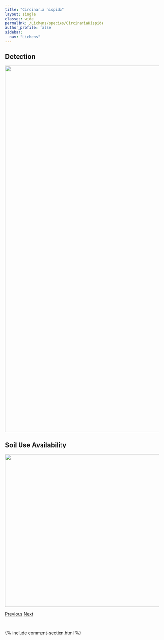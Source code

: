 ```yaml
---
title: "Circinaria hispida"
layout: single
classes: wide
permalink: /Lichens/species/CircinariaHispida
author_profile: false
sidebar:
  nav: "Lichens"
---
```


<h2>Detection</h2>

<a href="https://drive.google.com/uc?export=view&id=1K06IwHB9qMt1FmdXngGs0VBT-aLvwkli">
<img src="https://drive.google.com/uc?export=view&id=1K06IwHB9qMt1FmdXngGs0VBT-aLvwkli" height = "1200" width = "800">
</a>


<h2>Soil Use Availability</h2>

<a href="https://drive.google.com/uc?export=view&id=11pkFWCZCcvqyjJkCf7iFyK4Hl22FDOQ7">
<img src="https://drive.google.com/uc?export=view&id=11pkFWCZCcvqyjJkCf7iFyK4Hl22FDOQ7" height = "500" width = "1000">
</a>


<a href="/DevelopmentWebsite/Lichens/species/ChaenothecopsisViridireagens" class="pagination--pager" title="Chaenothecopsis viridireagens">Previous</a> <a href="/DevelopmentWebsite/Lichens/species/CladoniaAcuminata" class="pagination--pager" title="Cladonia acuminata">Next</a>

<p>&nbsp;</p>

{% include comment-section.html %}

